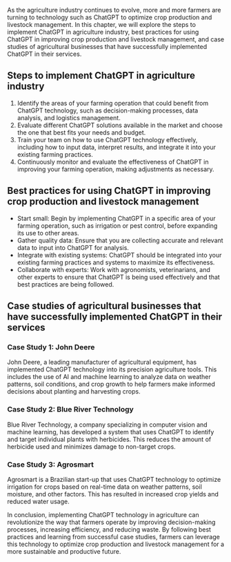 
As the agriculture industry continues to evolve, more and more farmers are turning to technology such as ChatGPT to optimize crop production and livestock management. In this chapter, we will explore the steps to implement ChatGPT in agriculture industry, best practices for using ChatGPT in improving crop production and livestock management, and case studies of agricultural businesses that have successfully implemented ChatGPT in their services.

Steps to implement ChatGPT in agriculture industry
--------------------------------------------------

1. Identify the areas of your farming operation that could benefit from ChatGPT technology, such as decision-making processes, data analysis, and logistics management.
2. Evaluate different ChatGPT solutions available in the market and choose the one that best fits your needs and budget.
3. Train your team on how to use ChatGPT technology effectively, including how to input data, interpret results, and integrate it into your existing farming practices.
4. Continuously monitor and evaluate the effectiveness of ChatGPT in improving your farming operation, making adjustments as necessary.

Best practices for using ChatGPT in improving crop production and livestock management
--------------------------------------------------------------------------------------

* Start small: Begin by implementing ChatGPT in a specific area of your farming operation, such as irrigation or pest control, before expanding its use to other areas.
* Gather quality data: Ensure that you are collecting accurate and relevant data to input into ChatGPT for analysis.
* Integrate with existing systems: ChatGPT should be integrated into your existing farming practices and systems to maximize its effectiveness.
* Collaborate with experts: Work with agronomists, veterinarians, and other experts to ensure that ChatGPT is being used effectively and that best practices are being followed.

Case studies of agricultural businesses that have successfully implemented ChatGPT in their services
----------------------------------------------------------------------------------------------------

### Case Study 1: John Deere

John Deere, a leading manufacturer of agricultural equipment, has implemented ChatGPT technology into its precision agriculture tools. This includes the use of AI and machine learning to analyze data on weather patterns, soil conditions, and crop growth to help farmers make informed decisions about planting and harvesting crops.

### Case Study 2: Blue River Technology

Blue River Technology, a company specializing in computer vision and machine learning, has developed a system that uses ChatGPT to identify and target individual plants with herbicides. This reduces the amount of herbicide used and minimizes damage to non-target crops.

### Case Study 3: Agrosmart

Agrosmart is a Brazilian start-up that uses ChatGPT technology to optimize irrigation for crops based on real-time data on weather patterns, soil moisture, and other factors. This has resulted in increased crop yields and reduced water usage.

In conclusion, implementing ChatGPT technology in agriculture can revolutionize the way that farmers operate by improving decision-making processes, increasing efficiency, and reducing waste. By following best practices and learning from successful case studies, farmers can leverage this technology to optimize crop production and livestock management for a more sustainable and productive future.
